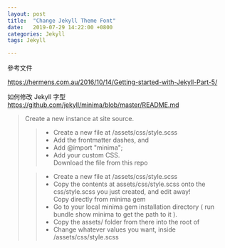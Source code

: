 ```yaml
---
layout: post
title:  "Change Jekyll Theme Font"
date:   2019-07-29 14:22:00 +0800
categories: Jekyll
tags: Jekyll

---
```


參考文件  

https://hermens.com.au/2016/10/14/Getting-started-with-Jekyll-Part-5/  

如何修改 Jekyll 字型
https://github.com/jekyll/minima/blob/master/README.md

> Create a new instance at site source.  
>
>> * Create a new file at <your-site>/assets/css/style.scss    
>> * Add the frontmatter dashes, and  
>> * Add @import "minima";
>> * Add your custom CSS.    
> Download the file from this repo  
>
>>  * Create a new file at <your-site>/assets/css/style.scss
>>  * Copy the contents at assets/css/style.scss onto the css/style.scss you just created, and edit away!    
> Copy directly from minima gem  
>>  * Go to your local minima gem installation directory ( run bundle show minima to get the path to it ).  
>>  * Copy the assets/ folder from there into the root of <your-site>    
>>  * Change whatever values you want, inside <your-site>/assets/css/style.scss  
  


